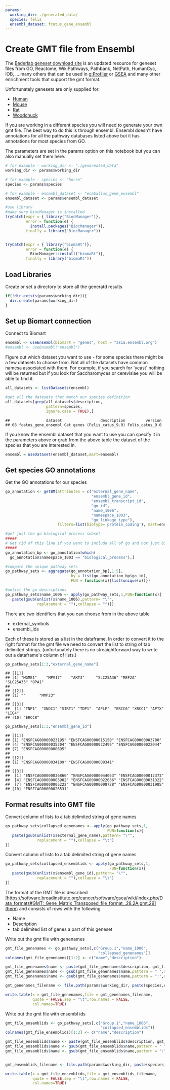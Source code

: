 ```yaml
---
params:
  working_dir: ./generated_data/
  species: felis
  ensembl_dataset: fcatus_gene_ensembl
---
```


# Create GMT file from Ensembl

The [Baderlab geneset download site](https://download.baderlab.org/EM_Genesets/) is an updated resource for geneset files from GO, Reactome, WikiPathways, Pathbank, NetPath, HumanCyc, IOB, ... many others that can be used in [g:Profiler](https://biit.cs.ut.ee/gprofiler/gost) or [GSEA](https://www.gsea-msigdb.org/gsea/index.jsp) and many other enrichment tools that support the gmt format.  

Unfortunately genesets are only supplied for:

  * [Human](https://download.baderlab.org/EM_Genesets/current_release/Human/)
  * [Mouse](https://download.baderlab.org/EM_Genesets/current_release/Mouse/)
  * [Rat](https://download.baderlab.org/EM_Genesets/current_release/Rat/) 
  * [Woodchuck](https://download.baderlab.org/EM_Genesets/current_release/Woodchuck/)

If you are working in a different species you will need to generate your own gmt file. The best way to do this is through ensembl.  Ensembl doesn't have annotations for all the pathway databases listed above but it has annotations for most species from GO.


The parameters are set in the params option on this notebook but you can also manually set them here.

``` r
# for example - working_dir <- "./genereated_data"
working_dir <- params$working_dir

# for example - species <- "horse"
species <- params$species

# for example - ensembl_dataset <- "ecaballus_gene_ensembl"
ensembl_dataset <- params$ensembl_dataset
```



``` r
#use library
#make sure biocManager is installed
tryCatch(expr = { library("BiocManager")}, 
         error = function(e) { 
           install.packages("BiocManager")}, 
         finally = library("BiocManager"))


tryCatch(expr = { library("biomaRt")}, 
         error = function(e) { 
           BiocManager::install("biomaRt")}, 
         finally = library("biomaRt"))
```
## Load Libraries

Create or set a directory to store all the generatd results

``` r
if(!dir.exists(params$working_dir)){
  dir.create(params$working_dir)
}
```

## Set up Biomart connection

Connect to Biomart

``` r
ensembl <- useEnsembl(biomart = "genes", host = "asia.ensembl.org")
#ensembl <- useEnsembl("ensembl")
```


Figure out which dataset you want to use - for some species there might be a few datasets to choose from.  Not all of the datasets have common namesa associated with them.  For example, if you search for 'yeast' nothing will be returned but if you look for Saccharomyces or cerevisiae  you will be able to find it.


``` r
all_datasets <- listDatasets(ensembl)

#get all the datasets that match our species definition
all_datasets[grep(all_datasets$description,
                  pattern=species,
                  ignore.case = TRUE),]
```

```
##                dataset                 description         version
## 68 fcatus_gene_ensembl Cat genes (Felis_catus_9.0) Felis_catus_9.0
```

If you know the ensembl dataset that you want to use you can specify it in the parameters above or grab from the above table the dataset of the species that you are interested in. 


``` r
ensembl = useDataset(ensembl_dataset,mart=ensembl)
```

## Get species GO annotations

Get the GO annotations for our species

``` r
go_annotation <- getBM(attributes = c("external_gene_name",
                                      "ensembl_gene_id",
                                      "ensembl_transcript_id",
                                      "go_id", 
                                      "name_1006", 
                                      "namespace_1003",
                                      "go_linkage_type"), 
                       filters=list(biotype='protein_coding'), mart=ensembl);

#get just the go biological process subset
#####
# Get rid of this line if you want to include all of go and not just biological process
#####
go_annotation_bp <- go_annotation[which(
  go_annotation$namespace_1003 == "biological_process"),]

#compute the unique pathway sets
go_pathway_sets <- aggregate(go_annotation_bp[,1:5],
                             by = list(go_annotation_bp$go_id),
                             FUN = function(x){list(unique(x))})

#unlist the go descriptions
go_pathway_sets$name_1006 <- apply(go_pathway_sets,1,FUN=function(x){
   paste(gsub(unlist(x$name_1006),pattern= "\"",
              replacement = ""),collapse = "")})
```

There are two identifiers that you can choose from in the above table
 * external_symbols
 * ensembl_ids
 
 Each of these is stored as a list in the dataframe.  In order to convert it to the right format for the gmt file we need to convert the list to string of tab delimited strings.  (unfortunately there is no streaightforward way to write out a dataframe's column of lists.)

``` r
go_pathway_sets[1:3,"external_gene_name"]
```

```
## [[1]]
## [1] "MGME1"    "MPV17"    "AKT3"     "SLC25A36" "MEF2A"    "SLC25A33" "OPA1"    
## 
## [[2]]
## [1] ""      "MMP23"
## 
## [[3]]
##  [1] "TNP1"  "XNDC1" "SIRT1" "TDP1"  "APLF"  "ERCC6" "XRCC1" "APTX"  "LIG4" 
## [10] "ERCC8"
```

``` r
go_pathway_sets[1:3,"ensembl_gene_id"]
```

```
## [[1]]
## [1] "ENSFCAG00000023195" "ENSFCAG00000015150" "ENSFCAG00000003700"
## [4] "ENSFCAG00000035204" "ENSFCAG00000022495" "ENSFCAG00000022044"
## [7] "ENSFCAG00000000695"
## 
## [[2]]
## [1] "ENSFCAG00000034109" "ENSFCAG00000008341"
## 
## [[3]]
##  [1] "ENSFCAG00000036860" "ENSFCAG00000044053" "ENSFCAG00000012373"
##  [4] "ENSFCAG00000005982" "ENSFCAG00000022636" "ENSFCAG00000031322"
##  [7] "ENSFCAG00000005222" "ENSFCAG00000008728" "ENSFCAG00000031985"
## [10] "ENSFCAG00000026531"
```

## Format results into GMT file

Convert column of lists to a tab delimited string of gene names

``` r
go_pathway_sets$collapsed_genenames <- apply(go_pathway_sets,1,
                                             FUN=function(x){
   paste(gsub(unlist(x$external_gene_name),pattern= "\"",
              replacement = ""),collapse = "\t")
})
```


Convert column of lists to a tab delimited string of gene names

``` r
go_pathway_sets$collapsed_ensemblids <- apply(go_pathway_sets,1,
                                              FUN=function(x){
   paste(gsub(unlist(x$ensembl_gene_id),pattern= "\"",
              replacement = ""),collapse = "\t")
})
```

The format of the GMT file is described [https://software.broadinstitute.org/cancer/software/gsea/wiki/index.php/Data_formats#GMT:_Gene_Matrix_Transposed_file_format_.28.2A.gmt.29](here) and consists of rows with the following

  * Name
  * Description
  * tab delimited list of genes a part of this geneset
  
Write out the gmt file with genenames


``` r
gmt_file_genenames <- go_pathway_sets[,c("Group.1","name_1006",
                                         "collapsed_genenames")]
colnames(gmt_file_genenames)[1:2] <- c("name","description") 

gmt_file_genenames$name <- paste(gmt_file_genenames$description, gmt_file_genenames$name,sep="_")
gmt_file_genenames$name <- gsub(gmt_file_genenames$name,pattern = " ",replacement = "_")
gmt_file_genenames$name <- gsub(gmt_file_genenames$name,pattern = ":",replacement = "_")

gmt_genenames_filename <- file.path(params$working_dir, paste(species,ensembl_dataset,"GO_genesets_GN.gmt",sep = "_"))

write.table(x = gmt_file_genenames,file = gmt_genenames_filename,
            quote = FALSE,sep = "\t",row.names = FALSE,
            col.names=TRUE)
```

Write out the gmt file with ensembl ids

``` r
gmt_file_ensemblids <- go_pathway_sets[,c("Group.1","name_1006",
                                          "collapsed_ensemblids")]
colnames(gmt_file_ensemblids)[1:2] <- c("name","description") 

gmt_file_ensemblids$name <- paste(gmt_file_ensemblids$description, gmt_file_ensemblids$name,sep="_")
gmt_file_ensemblids$name <- gsub(gmt_file_ensemblids$name,pattern = " ",replacement = "_")
gmt_file_ensemblids$name <- gsub(gmt_file_ensemblids$name,pattern = ":",replacement = "_")


gmt_ensemblids_filename <- file.path(params$working_dir, paste(species,ensembl_dataset,"GO_genesets_esemblids.gmt",sep = "_"))

write.table(x = gmt_file_ensemblids,file = gmt_ensemblids_filename,
            quote = FALSE,sep = "\t",row.names = FALSE,
            col.names=TRUE)
```
